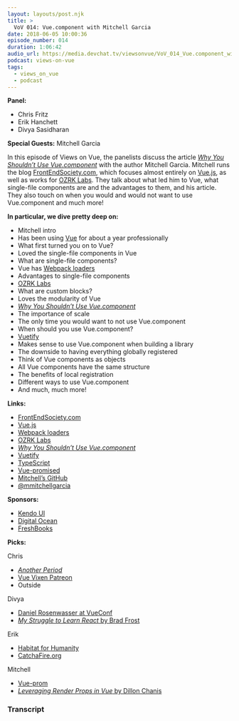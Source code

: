 ```yaml
---
layout: layouts/post.njk
title: >
  VoV 014: Vue.component with Mitchell Garcia
date: 2018-06-05 10:00:36
episode_number: 014
duration: 1:06:42
audio_url: https://media.devchat.tv/viewsonvue/VoV_014_Vue.component_with_Mitchell_Garcia.mp3
podcast: views-on-vue
tags:
  - views_on_vue
  - podcast
---
```


**Panel:**

- Chris Fritz
- Erik Hanchett
- Divya Sasidharan

**Special Guests:** Mitchell Garcia

In this episode of Views on Vue, the panelists discuss the article [_Why You Shouldn’t Use Vue.component_](https://frontendsociety.com/why-you-shouldnt-use-vue-component-ff019fbcac2e) with the author Mitchell Garcia. Mitchell runs the blog [FrontEndSociety.com](https://frontendsociety.com/), which focuses almost entirely on [Vue.js](https://vuejs.org/), as well as works for [OZRK Labs](https://ozrklabs.com/). They talk about what led him to Vue, what single-file components are and the advantages to them, and his article. They also touch on when you would and would not want to use Vue.component and much more!

**In particular, we dive pretty deep on:**

- Mitchell intro
- Has been using [Vue](https://vuejs.org/) for about a year professionally
- What first turned you on to Vue?
- Loved the single-file components in Vue
- What are single-file components?
- Vue has [Webpack loaders](https://vue-loader.vuejs.org/)
- Advantages to single-file components
- [OZRK Labs](https://ozrklabs.com/)
- What are custom blocks?
- Loves the modularity of Vue
- [_Why You Shouldn’t Use Vue.component_](https://frontendsociety.com/why-you-shouldnt-use-vue-component-ff019fbcac2e)
- The importance of scale
- The only time you would want to not use Vue.component
- When should you use Vue.component?
- [Vuetify](https://vuetifyjs.com/en/)
- Makes sense to use Vue.component when building a library
- The downside to having everything globally registered
- Think of Vue components as objects
- All Vue components have the same structure
- The benefits of local registration
- Different ways to use Vue.component
- And much, much more!

**Links:**

- [FrontEndSociety.com](https://frontendsociety.com/)
- [Vue.js](https://vuejs.org/)
- [Webpack loaders](https://vue-loader.vuejs.org/)
- [OZRK Labs](https://ozrklabs.com/)
- [_Why You Shouldn’t Use Vue.component_](https://frontendsociety.com/why-you-shouldnt-use-vue-component-ff019fbcac2e)
- [Vuetify](https://vuetifyjs.com/en/)
- [TypeScript](https://www.typescriptlang.org/)
- [Vue-promised](https://github.com/posva/vue-promised)
- [Mitchell’s GitHub](https://github.com/mmitchellgarcia)
- [@mmitchellgarcia](https://twitter.com/mmitchellgarcia)

**Sponsors:**

- [Kendo UI](https://www.telerik.com/kendo-angular-ui/?utm_medium=cpm&utm_source=adventuresinng&utm_campaign=dt-kendo-ang2-nov16&utm_content=audio)
- [Digital Ocean](https://www.digitalocean.com/)
- [FreshBooks](https://www.freshbooks.com/invoice?ref=11731&utm_source=pbm&utm_medium=affiliate-program&utm_influencer=419364&utm_campaign=podcast-influencers)

**Picks:**

Chris

- [_Another Period_](https://en.wikipedia.org/wiki/Another_Period)
- [Vue Vixen Patreon](https://www.patreon.com/vuevixens)
- Outside

Divya

- [Daniel Rosenwasser at VueConf](https://www.youtube.com/watch?v=wDYS6FIXkAc)
- [_My Struggle to Learn React_ by Brad Frost](https://bradfrost.com/blog/post/my-struggle-to-learn-react/)

Erik

- [Habitat for Humanity](https://www.habitat.org/)
- [CatchaFire.org](https://www.catchafire.org/)

Mitchell

- [Vue-prom](https://github.com/Botre/vue-prom)
- [_Leveraging Render Props in Vue_ by Dillon Chanis](https://medium.com/@dillonchanis/leveraging-render-props-in-vue-7eb9a19c262d)

### Transcript
